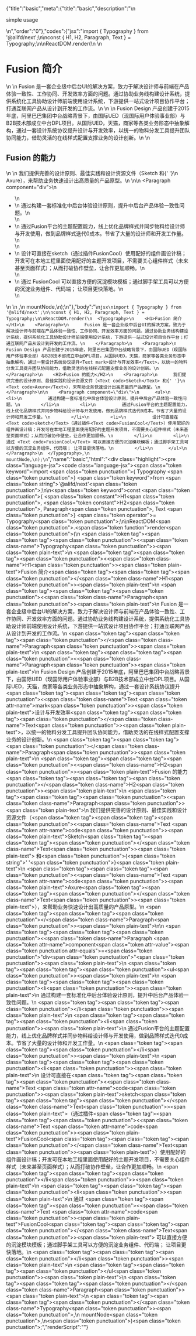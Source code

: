 {"title":"basic","meta":{"title":"basic","description":"\n<p>simple usage</p>\n","order":"0"},"codes":{"jsx":"import { Typography } from '@alifd/next';\n\nconst { H1, H2, Paragraph, Text } = Typography;\n\nReactDOM.render(\n  <Typography>\n    <H1>Fusion 简介</H1>\n    <Paragraph>\n      Fusion 是一套企业级中后台UI的解决方案，致力于解决设计师与前端在产品体验一致性、工作协同、开发效率方面的问题。通过协助业务线构建设计系统，提供系统化工具协助设计师前端使用设计系统，下游提供一站式设计项目协作平台；打通互联网产品从设计到开发的工作流。\n    </Paragraph>\n    <Paragraph>\n      Fusion Design 产品创建于2015年底，阿里巴巴集团中台战略背景下，由国际UED（现国际用户体验事业部）与B2B技术部成立中台DPL项目。从国际UED，天猫，商家等各类业务形态中抽象解构，通过一套设计系统协议提升<Text mark>设计与开发效率</Text>，以统一的物料分发工具提升团队协同能力，借助灵活的在线样式配置支撑业务的设计创新。\n    </Paragraph>\n    <H2>Fusion 的能力</H2>\n    <Paragraph>\n      我们提供完善的设计原则、最佳实践和设计资源文件（<Text code>Sketch</Text> 和{' '}\n      <Text code>Axure</Text>），来帮助业务快速设计出高质量的产品原型。\n    </Paragraph>\n\n    <Paragraph component=\"div\">\n      <ul>\n        <li>\n          通过构建一套标准化中后台体验设计原则，提升中后台产品体验一致性问题。\n        </li>\n        <li>\n          通过Fusion平台的主题配置能力，线上优化品牌样式并同步物料给设计师与开发使用，做到品牌样式迭代0成本。节省了大量的设计师和开发工作量。\n        </li>\n        <li>\n          设计可直接在<Text code>sketch</Text>（通过插件<Text code>FusionCool</Text>）使用配好的组件画设计稿；开发可在本地工程里面使用配好的主题开发项目，不需要关心组件样式（未来甚至页面样式）；从而打破协作壁垒，让合作更加顺畅。\n        </li>\n        <li>\n          通过 <Text code>FusionCool</Text> 可以直接方便的沉淀模块模板；通过脚手架工具可以方便的沉淀业务组件、代码端； 让项目更快落地。\n        </li>\n      </ul>\n    </Paragraph>\n  </Typography>,\n  mountNode,\n);\n"},"body":"\n```jsx\nimport { Typography } from '@alifd/next';\n\nconst { H1, H2, Paragraph, Text } = Typography;\n\nReactDOM.render(\n  <Typography>\n    <H1>Fusion 简介</H1>\n    <Paragraph>\n      Fusion 是一套企业级中后台UI的解决方案，致力于解决设计师与前端在产品体验一致性、工作协同、开发效率方面的问题。通过协助业务线构建设计系统，提供系统化工具协助设计师前端使用设计系统，下游提供一站式设计项目协作平台；打通互联网产品从设计到开发的工作流。\n    </Paragraph>\n    <Paragraph>\n      Fusion Design 产品创建于2015年底，阿里巴巴集团中台战略背景下，由国际UED（现国际用户体验事业部）与B2B技术部成立中台DPL项目。从国际UED，天猫，商家等各类业务形态中抽象解构，通过一套设计系统协议提升<Text mark>设计与开发效率</Text>，以统一的物料分发工具提升团队协同能力，借助灵活的在线样式配置支撑业务的设计创新。\n    </Paragraph>\n    <H2>Fusion 的能力</H2>\n    <Paragraph>\n      我们提供完善的设计原则、最佳实践和设计资源文件（<Text code>Sketch</Text> 和{' '}\n      <Text code>Axure</Text>），来帮助业务快速设计出高质量的产品原型。\n    </Paragraph>\n\n    <Paragraph component=\"div\">\n      <ul>\n        <li>\n          通过构建一套标准化中后台体验设计原则，提升中后台产品体验一致性问题。\n        </li>\n        <li>\n          通过Fusion平台的主题配置能力，线上优化品牌样式并同步物料给设计师与开发使用，做到品牌样式迭代0成本。节省了大量的设计师和开发工作量。\n        </li>\n        <li>\n          设计可直接在<Text code>sketch</Text>（通过插件<Text code>FusionCool</Text>）使用配好的组件画设计稿；开发可在本地工程里面使用配好的主题开发项目，不需要关心组件样式（未来甚至页面样式）；从而打破协作壁垒，让合作更加顺畅。\n        </li>\n        <li>\n          通过 <Text code>FusionCool</Text> 可以直接方便的沉淀模块模板；通过脚手架工具可以方便的沉淀业务组件、代码端； 让项目更快落地。\n        </li>\n      </ul>\n    </Paragraph>\n  </Typography>,\n  mountNode,\n);\n```","name":"basic","html":"<script>(function(){'use strict';\n\nvar _next = require('@alifd/next');\n\nvar H1 = _next.Typography.H1,\n    H2 = _next.Typography.H2,\n    Paragraph = _next.Typography.Paragraph,\n    Text = _next.Typography.Text;\n\n\nReactDOM.render(React.createElement(\n  _next.Typography,\n  null,\n  React.createElement(\n    H1,\n    null,\n    'Fusion \\u7B80\\u4ECB'\n  ),\n  React.createElement(\n    Paragraph,\n    null,\n    'Fusion \\u662F\\u4E00\\u5957\\u4F01\\u4E1A\\u7EA7\\u4E2D\\u540E\\u53F0UI\\u7684\\u89E3\\u51B3\\u65B9\\u6848\\uFF0C\\u81F4\\u529B\\u4E8E\\u89E3\\u51B3\\u8BBE\\u8BA1\\u5E08\\u4E0E\\u524D\\u7AEF\\u5728\\u4EA7\\u54C1\\u4F53\\u9A8C\\u4E00\\u81F4\\u6027\\u3001\\u5DE5\\u4F5C\\u534F\\u540C\\u3001\\u5F00\\u53D1\\u6548\\u7387\\u65B9\\u9762\\u7684\\u95EE\\u9898\\u3002\\u901A\\u8FC7\\u534F\\u52A9\\u4E1A\\u52A1\\u7EBF\\u6784\\u5EFA\\u8BBE\\u8BA1\\u7CFB\\u7EDF\\uFF0C\\u63D0\\u4F9B\\u7CFB\\u7EDF\\u5316\\u5DE5\\u5177\\u534F\\u52A9\\u8BBE\\u8BA1\\u5E08\\u524D\\u7AEF\\u4F7F\\u7528\\u8BBE\\u8BA1\\u7CFB\\u7EDF\\uFF0C\\u4E0B\\u6E38\\u63D0\\u4F9B\\u4E00\\u7AD9\\u5F0F\\u8BBE\\u8BA1\\u9879\\u76EE\\u534F\\u4F5C\\u5E73\\u53F0\\uFF1B\\u6253\\u901A\\u4E92\\u8054\\u7F51\\u4EA7\\u54C1\\u4ECE\\u8BBE\\u8BA1\\u5230\\u5F00\\u53D1\\u7684\\u5DE5\\u4F5C\\u6D41\\u3002'\n  ),\n  React.createElement(\n    Paragraph,\n    null,\n    'Fusion Design \\u4EA7\\u54C1\\u521B\\u5EFA\\u4E8E2015\\u5E74\\u5E95\\uFF0C\\u963F\\u91CC\\u5DF4\\u5DF4\\u96C6\\u56E2\\u4E2D\\u53F0\\u6218\\u7565\\u80CC\\u666F\\u4E0B\\uFF0C\\u7531\\u56FD\\u9645UED\\uFF08\\u73B0\\u56FD\\u9645\\u7528\\u6237\\u4F53\\u9A8C\\u4E8B\\u4E1A\\u90E8\\uFF09\\u4E0EB2B\\u6280\\u672F\\u90E8\\u6210\\u7ACB\\u4E2D\\u53F0DPL\\u9879\\u76EE\\u3002\\u4ECE\\u56FD\\u9645UED\\uFF0C\\u5929\\u732B\\uFF0C\\u5546\\u5BB6\\u7B49\\u5404\\u7C7B\\u4E1A\\u52A1\\u5F62\\u6001\\u4E2D\\u62BD\\u8C61\\u89E3\\u6784\\uFF0C\\u901A\\u8FC7\\u4E00\\u5957\\u8BBE\\u8BA1\\u7CFB\\u7EDF\\u534F\\u8BAE\\u63D0\\u5347',\n    React.createElement(\n      Text,\n      { mark: true },\n      '\\u8BBE\\u8BA1\\u4E0E\\u5F00\\u53D1\\u6548\\u7387'\n    ),\n    '\\uFF0C\\u4EE5\\u7EDF\\u4E00\\u7684\\u7269\\u6599\\u5206\\u53D1\\u5DE5\\u5177\\u63D0\\u5347\\u56E2\\u961F\\u534F\\u540C\\u80FD\\u529B\\uFF0C\\u501F\\u52A9\\u7075\\u6D3B\\u7684\\u5728\\u7EBF\\u6837\\u5F0F\\u914D\\u7F6E\\u652F\\u6491\\u4E1A\\u52A1\\u7684\\u8BBE\\u8BA1\\u521B\\u65B0\\u3002'\n  ),\n  React.createElement(\n    H2,\n    null,\n    'Fusion \\u7684\\u80FD\\u529B'\n  ),\n  React.createElement(\n    Paragraph,\n    null,\n    '\\u6211\\u4EEC\\u63D0\\u4F9B\\u5B8C\\u5584\\u7684\\u8BBE\\u8BA1\\u539F\\u5219\\u3001\\u6700\\u4F73\\u5B9E\\u8DF5\\u548C\\u8BBE\\u8BA1\\u8D44\\u6E90\\u6587\\u4EF6\\uFF08',\n    React.createElement(\n      Text,\n      { code: true },\n      'Sketch'\n    ),\n    ' \\u548C',\n    ' ',\n    React.createElement(\n      Text,\n      { code: true },\n      'Axure'\n    ),\n    '\\uFF09\\uFF0C\\u6765\\u5E2E\\u52A9\\u4E1A\\u52A1\\u5FEB\\u901F\\u8BBE\\u8BA1\\u51FA\\u9AD8\\u8D28\\u91CF\\u7684\\u4EA7\\u54C1\\u539F\\u578B\\u3002'\n  ),\n  React.createElement(\n    Paragraph,\n    { component: 'div' },\n    React.createElement(\n      'ul',\n      null,\n      React.createElement(\n        'li',\n        null,\n        '\\u901A\\u8FC7\\u6784\\u5EFA\\u4E00\\u5957\\u6807\\u51C6\\u5316\\u4E2D\\u540E\\u53F0\\u4F53\\u9A8C\\u8BBE\\u8BA1\\u539F\\u5219\\uFF0C\\u63D0\\u5347\\u4E2D\\u540E\\u53F0\\u4EA7\\u54C1\\u4F53\\u9A8C\\u4E00\\u81F4\\u6027\\u95EE\\u9898\\u3002'\n      ),\n      React.createElement(\n        'li',\n        null,\n        '\\u901A\\u8FC7Fusion\\u5E73\\u53F0\\u7684\\u4E3B\\u9898\\u914D\\u7F6E\\u80FD\\u529B\\uFF0C\\u7EBF\\u4E0A\\u4F18\\u5316\\u54C1\\u724C\\u6837\\u5F0F\\u5E76\\u540C\\u6B65\\u7269\\u6599\\u7ED9\\u8BBE\\u8BA1\\u5E08\\u4E0E\\u5F00\\u53D1\\u4F7F\\u7528\\uFF0C\\u505A\\u5230\\u54C1\\u724C\\u6837\\u5F0F\\u8FED\\u4EE30\\u6210\\u672C\\u3002\\u8282\\u7701\\u4E86\\u5927\\u91CF\\u7684\\u8BBE\\u8BA1\\u5E08\\u548C\\u5F00\\u53D1\\u5DE5\\u4F5C\\u91CF\\u3002'\n      ),\n      React.createElement(\n        'li',\n        null,\n        '\\u8BBE\\u8BA1\\u53EF\\u76F4\\u63A5\\u5728',\n        React.createElement(\n          Text,\n          { code: true },\n          'sketch'\n        ),\n        '\\uFF08\\u901A\\u8FC7\\u63D2\\u4EF6',\n        React.createElement(\n          Text,\n          { code: true },\n          'FusionCool'\n        ),\n        '\\uFF09\\u4F7F\\u7528\\u914D\\u597D\\u7684\\u7EC4\\u4EF6\\u753B\\u8BBE\\u8BA1\\u7A3F\\uFF1B\\u5F00\\u53D1\\u53EF\\u5728\\u672C\\u5730\\u5DE5\\u7A0B\\u91CC\\u9762\\u4F7F\\u7528\\u914D\\u597D\\u7684\\u4E3B\\u9898\\u5F00\\u53D1\\u9879\\u76EE\\uFF0C\\u4E0D\\u9700\\u8981\\u5173\\u5FC3\\u7EC4\\u4EF6\\u6837\\u5F0F\\uFF08\\u672A\\u6765\\u751A\\u81F3\\u9875\\u9762\\u6837\\u5F0F\\uFF09\\uFF1B\\u4ECE\\u800C\\u6253\\u7834\\u534F\\u4F5C\\u58C1\\u5792\\uFF0C\\u8BA9\\u5408\\u4F5C\\u66F4\\u52A0\\u987A\\u7545\\u3002'\n      ),\n      React.createElement(\n        'li',\n        null,\n        '\\u901A\\u8FC7 ',\n        React.createElement(\n          Text,\n          { code: true },\n          'FusionCool'\n        ),\n        ' \\u53EF\\u4EE5\\u76F4\\u63A5\\u65B9\\u4FBF\\u7684\\u6C89\\u6DC0\\u6A21\\u5757\\u6A21\\u677F\\uFF1B\\u901A\\u8FC7\\u811A\\u624B\\u67B6\\u5DE5\\u5177\\u53EF\\u4EE5\\u65B9\\u4FBF\\u7684\\u6C89\\u6DC0\\u4E1A\\u52A1\\u7EC4\\u4EF6\\u3001\\u4EE3\\u7801\\u7AEF\\uFF1B \\u8BA9\\u9879\\u76EE\\u66F4\\u5FEB\\u843D\\u5730\\u3002'\n      )\n    )\n  )\n), mountNode);})()</script><div class=\"highlight\"><pre class=\"language-jsx\"><code class=\"language-jsx\"><span class=\"token keyword\">import</span> <span class=\"token punctuation\">{</span> Typography <span class=\"token punctuation\">}</span> <span class=\"token keyword\">from</span> <span class=\"token string\">'@alifd/next'</span><span class=\"token punctuation\">;</span>\n\n<span class=\"token keyword\">const</span> <span class=\"token punctuation\">{</span> <span class=\"token constant\">H1</span><span class=\"token punctuation\">,</span> <span class=\"token constant\">H2</span><span class=\"token punctuation\">,</span> Paragraph<span class=\"token punctuation\">,</span> Text <span class=\"token punctuation\">}</span> <span class=\"token operator\">=</span> Typography<span class=\"token punctuation\">;</span>\n\nReactDOM<span class=\"token punctuation\">.</span><span class=\"token function\">render</span><span class=\"token punctuation\">(</span>\n  <span class=\"token tag\"><span class=\"token tag\"><span class=\"token punctuation\">&lt;</span><span class=\"token class-name\">Typography</span></span><span class=\"token punctuation\">></span></span><span class=\"token plain-text\">\n    </span><span class=\"token tag\"><span class=\"token tag\"><span class=\"token punctuation\">&lt;</span><span class=\"token class-name\">H1</span></span><span class=\"token punctuation\">></span></span><span class=\"token plain-text\">Fusion 简介</span><span class=\"token tag\"><span class=\"token tag\"><span class=\"token punctuation\">&lt;/</span><span class=\"token class-name\">H1</span></span><span class=\"token punctuation\">></span></span><span class=\"token plain-text\">\n    </span><span class=\"token tag\"><span class=\"token tag\"><span class=\"token punctuation\">&lt;</span><span class=\"token class-name\">Paragraph</span></span><span class=\"token punctuation\">></span></span><span class=\"token plain-text\">\n      Fusion 是一套企业级中后台UI的解决方案，致力于解决设计师与前端在产品体验一致性、工作协同、开发效率方面的问题。通过协助业务线构建设计系统，提供系统化工具协助设计师前端使用设计系统，下游提供一站式设计项目协作平台；打通互联网产品从设计到开发的工作流。\n    </span><span class=\"token tag\"><span class=\"token tag\"><span class=\"token punctuation\">&lt;/</span><span class=\"token class-name\">Paragraph</span></span><span class=\"token punctuation\">></span></span><span class=\"token plain-text\">\n    </span><span class=\"token tag\"><span class=\"token tag\"><span class=\"token punctuation\">&lt;</span><span class=\"token class-name\">Paragraph</span></span><span class=\"token punctuation\">></span></span><span class=\"token plain-text\">\n      Fusion Design 产品创建于2015年底，阿里巴巴集团中台战略背景下，由国际UED（现国际用户体验事业部）与B2B技术部成立中台DPL项目。从国际UED，天猫，商家等各类业务形态中抽象解构，通过一套设计系统协议提升</span><span class=\"token tag\"><span class=\"token tag\"><span class=\"token punctuation\">&lt;</span><span class=\"token class-name\">Text</span></span> <span class=\"token attr-name\">mark</span><span class=\"token punctuation\">></span></span><span class=\"token plain-text\">设计与开发效率</span><span class=\"token tag\"><span class=\"token tag\"><span class=\"token punctuation\">&lt;/</span><span class=\"token class-name\">Text</span></span><span class=\"token punctuation\">></span></span><span class=\"token plain-text\">，以统一的物料分发工具提升团队协同能力，借助灵活的在线样式配置支撑业务的设计创新。\n    </span><span class=\"token tag\"><span class=\"token tag\"><span class=\"token punctuation\">&lt;/</span><span class=\"token class-name\">Paragraph</span></span><span class=\"token punctuation\">></span></span><span class=\"token plain-text\">\n    </span><span class=\"token tag\"><span class=\"token tag\"><span class=\"token punctuation\">&lt;</span><span class=\"token class-name\">H2</span></span><span class=\"token punctuation\">></span></span><span class=\"token plain-text\">Fusion 的能力</span><span class=\"token tag\"><span class=\"token tag\"><span class=\"token punctuation\">&lt;/</span><span class=\"token class-name\">H2</span></span><span class=\"token punctuation\">></span></span><span class=\"token plain-text\">\n    </span><span class=\"token tag\"><span class=\"token tag\"><span class=\"token punctuation\">&lt;</span><span class=\"token class-name\">Paragraph</span></span><span class=\"token punctuation\">></span></span><span class=\"token plain-text\">\n      我们提供完善的设计原则、最佳实践和设计资源文件（</span><span class=\"token tag\"><span class=\"token tag\"><span class=\"token punctuation\">&lt;</span><span class=\"token class-name\">Text</span></span> <span class=\"token attr-name\">code</span><span class=\"token punctuation\">></span></span><span class=\"token plain-text\">Sketch</span><span class=\"token tag\"><span class=\"token tag\"><span class=\"token punctuation\">&lt;/</span><span class=\"token class-name\">Text</span></span><span class=\"token punctuation\">></span></span><span class=\"token plain-text\"> 和</span><span class=\"token punctuation\">{</span><span class=\"token string\">' '</span><span class=\"token punctuation\">}</span><span class=\"token plain-text\">\n      </span><span class=\"token tag\"><span class=\"token tag\"><span class=\"token punctuation\">&lt;</span><span class=\"token class-name\">Text</span></span> <span class=\"token attr-name\">code</span><span class=\"token punctuation\">></span></span><span class=\"token plain-text\">Axure</span><span class=\"token tag\"><span class=\"token tag\"><span class=\"token punctuation\">&lt;/</span><span class=\"token class-name\">Text</span></span><span class=\"token punctuation\">></span></span><span class=\"token plain-text\">），来帮助业务快速设计出高质量的产品原型。\n    </span><span class=\"token tag\"><span class=\"token tag\"><span class=\"token punctuation\">&lt;/</span><span class=\"token class-name\">Paragraph</span></span><span class=\"token punctuation\">></span></span><span class=\"token plain-text\">\n\n    </span><span class=\"token tag\"><span class=\"token tag\"><span class=\"token punctuation\">&lt;</span><span class=\"token class-name\">Paragraph</span></span> <span class=\"token attr-name\">component</span><span class=\"token attr-value\"><span class=\"token punctuation attr-equals\">=</span><span class=\"token punctuation\">\"</span>div<span class=\"token punctuation\">\"</span></span><span class=\"token punctuation\">></span></span><span class=\"token plain-text\">\n      </span><span class=\"token tag\"><span class=\"token tag\"><span class=\"token punctuation\">&lt;</span>ul</span><span class=\"token punctuation\">></span></span><span class=\"token plain-text\">\n        </span><span class=\"token tag\"><span class=\"token tag\"><span class=\"token punctuation\">&lt;</span>li</span><span class=\"token punctuation\">></span></span><span class=\"token plain-text\">\n          通过构建一套标准化中后台体验设计原则，提升中后台产品体验一致性问题。\n        </span><span class=\"token tag\"><span class=\"token tag\"><span class=\"token punctuation\">&lt;/</span>li</span><span class=\"token punctuation\">></span></span><span class=\"token plain-text\">\n        </span><span class=\"token tag\"><span class=\"token tag\"><span class=\"token punctuation\">&lt;</span>li</span><span class=\"token punctuation\">></span></span><span class=\"token plain-text\">\n          通过Fusion平台的主题配置能力，线上优化品牌样式并同步物料给设计师与开发使用，做到品牌样式迭代0成本。节省了大量的设计师和开发工作量。\n        </span><span class=\"token tag\"><span class=\"token tag\"><span class=\"token punctuation\">&lt;/</span>li</span><span class=\"token punctuation\">></span></span><span class=\"token plain-text\">\n        </span><span class=\"token tag\"><span class=\"token tag\"><span class=\"token punctuation\">&lt;</span>li</span><span class=\"token punctuation\">></span></span><span class=\"token plain-text\">\n          设计可直接在</span><span class=\"token tag\"><span class=\"token tag\"><span class=\"token punctuation\">&lt;</span><span class=\"token class-name\">Text</span></span> <span class=\"token attr-name\">code</span><span class=\"token punctuation\">></span></span><span class=\"token plain-text\">sketch</span><span class=\"token tag\"><span class=\"token tag\"><span class=\"token punctuation\">&lt;/</span><span class=\"token class-name\">Text</span></span><span class=\"token punctuation\">></span></span><span class=\"token plain-text\">（通过插件</span><span class=\"token tag\"><span class=\"token tag\"><span class=\"token punctuation\">&lt;</span><span class=\"token class-name\">Text</span></span> <span class=\"token attr-name\">code</span><span class=\"token punctuation\">></span></span><span class=\"token plain-text\">FusionCool</span><span class=\"token tag\"><span class=\"token tag\"><span class=\"token punctuation\">&lt;/</span><span class=\"token class-name\">Text</span></span><span class=\"token punctuation\">></span></span><span class=\"token plain-text\">）使用配好的组件画设计稿；开发可在本地工程里面使用配好的主题开发项目，不需要关心组件样式（未来甚至页面样式）；从而打破协作壁垒，让合作更加顺畅。\n        </span><span class=\"token tag\"><span class=\"token tag\"><span class=\"token punctuation\">&lt;/</span>li</span><span class=\"token punctuation\">></span></span><span class=\"token plain-text\">\n        </span><span class=\"token tag\"><span class=\"token tag\"><span class=\"token punctuation\">&lt;</span>li</span><span class=\"token punctuation\">></span></span><span class=\"token plain-text\">\n          通过 </span><span class=\"token tag\"><span class=\"token tag\"><span class=\"token punctuation\">&lt;</span><span class=\"token class-name\">Text</span></span> <span class=\"token attr-name\">code</span><span class=\"token punctuation\">></span></span><span class=\"token plain-text\">FusionCool</span><span class=\"token tag\"><span class=\"token tag\"><span class=\"token punctuation\">&lt;/</span><span class=\"token class-name\">Text</span></span><span class=\"token punctuation\">></span></span><span class=\"token plain-text\"> 可以直接方便的沉淀模块模板；通过脚手架工具可以方便的沉淀业务组件、代码端； 让项目更快落地。\n        </span><span class=\"token tag\"><span class=\"token tag\"><span class=\"token punctuation\">&lt;/</span>li</span><span class=\"token punctuation\">></span></span><span class=\"token plain-text\">\n      </span><span class=\"token tag\"><span class=\"token tag\"><span class=\"token punctuation\">&lt;/</span>ul</span><span class=\"token punctuation\">></span></span><span class=\"token plain-text\">\n    </span><span class=\"token tag\"><span class=\"token tag\"><span class=\"token punctuation\">&lt;/</span><span class=\"token class-name\">Paragraph</span></span><span class=\"token punctuation\">></span></span><span class=\"token plain-text\">\n  </span><span class=\"token tag\"><span class=\"token tag\"><span class=\"token punctuation\">&lt;/</span><span class=\"token class-name\">Typography</span></span><span class=\"token punctuation\">></span></span><span class=\"token punctuation\">,</span>\n  mountNode<span class=\"token punctuation\">,</span>\n<span class=\"token punctuation\">)</span><span class=\"token punctuation\">;</span></code></pre></div>","renderScript":"<script>(function(){'use strict';\n\nvar _createClass = function () { function defineProperties(target, props) { for (var i = 0; i < props.length; i++) { var descriptor = props[i]; descriptor.enumerable = descriptor.enumerable || false; descriptor.configurable = true; if (\"value\" in descriptor) descriptor.writable = true; Object.defineProperty(target, descriptor.key, descriptor); } } return function (Constructor, protoProps, staticProps) { if (protoProps) defineProperties(Constructor.prototype, protoProps); if (staticProps) defineProperties(Constructor, staticProps); return Constructor; }; }();\n\nvar _reactLive = require('react-live');\n\nvar _next = require('@alifd/next');\n\nfunction _classCallCheck(instance, Constructor) { if (!(instance instanceof Constructor)) { throw new TypeError(\"Cannot call a class as a function\"); } }\n\nfunction _possibleConstructorReturn(self, call) { if (!self) { throw new ReferenceError(\"this hasn't been initialised - super() hasn't been called\"); } return call && (typeof call === \"object\" || typeof call === \"function\") ? call : self; }\n\nfunction _inherits(subClass, superClass) { if (typeof superClass !== \"function\" && superClass !== null) { throw new TypeError(\"Super expression must either be null or a function, not \" + typeof superClass); } subClass.prototype = Object.create(superClass && superClass.prototype, { constructor: { value: subClass, enumerable: false, writable: true, configurable: true } }); if (superClass) Object.setPrototypeOf ? Object.setPrototypeOf(subClass, superClass) : subClass.__proto__ = superClass; }\n\nwindow.demoNames.push('basicEnUs');\n\n\nwindow.basicEnUsRenderScript = function basicEnUsRenderScript(liveDemo) {\n    var mountNode = document.getElementById('basicEnUs-mount');\n    if (liveDemo === \"false\") {\n        document.getElementById('basicEnUs-body').innerHTML = '<pre class=\"language-jsx\"><code class=\"language-jsx\"><span class=\"token keyword\">import</span> <span class=\"token punctuation\">{</span> Typography <span class=\"token punctuation\">}</span> <span class=\"token keyword\">from</span> <span class=\"token string\">\\'@alifd/next\\'</span><span class=\"token punctuation\">;</span>\\n\\n<span class=\"token keyword\">const</span> <span class=\"token punctuation\">{</span> <span class=\"token constant\">H1</span><span class=\"token punctuation\">,</span> <span class=\"token constant\">H2</span><span class=\"token punctuation\">,</span> Paragraph<span class=\"token punctuation\">,</span> Text <span class=\"token punctuation\">}</span> <span class=\"token operator\">=</span> Typography<span class=\"token punctuation\">;</span>\\n\\nReactDOM<span class=\"token punctuation\">.</span><span class=\"token function\">render</span><span class=\"token punctuation\">(</span>\\n  <span class=\"token tag\"><span class=\"token tag\"><span class=\"token punctuation\">&lt;</span><span class=\"token class-name\">Typography</span></span><span class=\"token punctuation\">></span></span><span class=\"token plain-text\">\\n    </span><span class=\"token tag\"><span class=\"token tag\"><span class=\"token punctuation\">&lt;</span><span class=\"token class-name\">H1</span></span><span class=\"token punctuation\">></span></span><span class=\"token plain-text\">Fusion \\u7B80\\u4ECB</span><span class=\"token tag\"><span class=\"token tag\"><span class=\"token punctuation\">&lt;/</span><span class=\"token class-name\">H1</span></span><span class=\"token punctuation\">></span></span><span class=\"token plain-text\">\\n    </span><span class=\"token tag\"><span class=\"token tag\"><span class=\"token punctuation\">&lt;</span><span class=\"token class-name\">Paragraph</span></span><span class=\"token punctuation\">></span></span><span class=\"token plain-text\">\\n      Fusion \\u662F\\u4E00\\u5957\\u4F01\\u4E1A\\u7EA7\\u4E2D\\u540E\\u53F0UI\\u7684\\u89E3\\u51B3\\u65B9\\u6848\\uFF0C\\u81F4\\u529B\\u4E8E\\u89E3\\u51B3\\u8BBE\\u8BA1\\u5E08\\u4E0E\\u524D\\u7AEF\\u5728\\u4EA7\\u54C1\\u4F53\\u9A8C\\u4E00\\u81F4\\u6027\\u3001\\u5DE5\\u4F5C\\u534F\\u540C\\u3001\\u5F00\\u53D1\\u6548\\u7387\\u65B9\\u9762\\u7684\\u95EE\\u9898\\u3002\\u901A\\u8FC7\\u534F\\u52A9\\u4E1A\\u52A1\\u7EBF\\u6784\\u5EFA\\u8BBE\\u8BA1\\u7CFB\\u7EDF\\uFF0C\\u63D0\\u4F9B\\u7CFB\\u7EDF\\u5316\\u5DE5\\u5177\\u534F\\u52A9\\u8BBE\\u8BA1\\u5E08\\u524D\\u7AEF\\u4F7F\\u7528\\u8BBE\\u8BA1\\u7CFB\\u7EDF\\uFF0C\\u4E0B\\u6E38\\u63D0\\u4F9B\\u4E00\\u7AD9\\u5F0F\\u8BBE\\u8BA1\\u9879\\u76EE\\u534F\\u4F5C\\u5E73\\u53F0\\uFF1B\\u6253\\u901A\\u4E92\\u8054\\u7F51\\u4EA7\\u54C1\\u4ECE\\u8BBE\\u8BA1\\u5230\\u5F00\\u53D1\\u7684\\u5DE5\\u4F5C\\u6D41\\u3002\\n    </span><span class=\"token tag\"><span class=\"token tag\"><span class=\"token punctuation\">&lt;/</span><span class=\"token class-name\">Paragraph</span></span><span class=\"token punctuation\">></span></span><span class=\"token plain-text\">\\n    </span><span class=\"token tag\"><span class=\"token tag\"><span class=\"token punctuation\">&lt;</span><span class=\"token class-name\">Paragraph</span></span><span class=\"token punctuation\">></span></span><span class=\"token plain-text\">\\n      Fusion Design \\u4EA7\\u54C1\\u521B\\u5EFA\\u4E8E2015\\u5E74\\u5E95\\uFF0C\\u963F\\u91CC\\u5DF4\\u5DF4\\u96C6\\u56E2\\u4E2D\\u53F0\\u6218\\u7565\\u80CC\\u666F\\u4E0B\\uFF0C\\u7531\\u56FD\\u9645UED\\uFF08\\u73B0\\u56FD\\u9645\\u7528\\u6237\\u4F53\\u9A8C\\u4E8B\\u4E1A\\u90E8\\uFF09\\u4E0EB2B\\u6280\\u672F\\u90E8\\u6210\\u7ACB\\u4E2D\\u53F0DPL\\u9879\\u76EE\\u3002\\u4ECE\\u56FD\\u9645UED\\uFF0C\\u5929\\u732B\\uFF0C\\u5546\\u5BB6\\u7B49\\u5404\\u7C7B\\u4E1A\\u52A1\\u5F62\\u6001\\u4E2D\\u62BD\\u8C61\\u89E3\\u6784\\uFF0C\\u901A\\u8FC7\\u4E00\\u5957\\u8BBE\\u8BA1\\u7CFB\\u7EDF\\u534F\\u8BAE\\u63D0\\u5347</span><span class=\"token tag\"><span class=\"token tag\"><span class=\"token punctuation\">&lt;</span><span class=\"token class-name\">Text</span></span> <span class=\"token attr-name\">mark</span><span class=\"token punctuation\">></span></span><span class=\"token plain-text\">\\u8BBE\\u8BA1\\u4E0E\\u5F00\\u53D1\\u6548\\u7387</span><span class=\"token tag\"><span class=\"token tag\"><span class=\"token punctuation\">&lt;/</span><span class=\"token class-name\">Text</span></span><span class=\"token punctuation\">></span></span><span class=\"token plain-text\">\\uFF0C\\u4EE5\\u7EDF\\u4E00\\u7684\\u7269\\u6599\\u5206\\u53D1\\u5DE5\\u5177\\u63D0\\u5347\\u56E2\\u961F\\u534F\\u540C\\u80FD\\u529B\\uFF0C\\u501F\\u52A9\\u7075\\u6D3B\\u7684\\u5728\\u7EBF\\u6837\\u5F0F\\u914D\\u7F6E\\u652F\\u6491\\u4E1A\\u52A1\\u7684\\u8BBE\\u8BA1\\u521B\\u65B0\\u3002\\n    </span><span class=\"token tag\"><span class=\"token tag\"><span class=\"token punctuation\">&lt;/</span><span class=\"token class-name\">Paragraph</span></span><span class=\"token punctuation\">></span></span><span class=\"token plain-text\">\\n    </span><span class=\"token tag\"><span class=\"token tag\"><span class=\"token punctuation\">&lt;</span><span class=\"token class-name\">H2</span></span><span class=\"token punctuation\">></span></span><span class=\"token plain-text\">Fusion \\u7684\\u80FD\\u529B</span><span class=\"token tag\"><span class=\"token tag\"><span class=\"token punctuation\">&lt;/</span><span class=\"token class-name\">H2</span></span><span class=\"token punctuation\">></span></span><span class=\"token plain-text\">\\n    </span><span class=\"token tag\"><span class=\"token tag\"><span class=\"token punctuation\">&lt;</span><span class=\"token class-name\">Paragraph</span></span><span class=\"token punctuation\">></span></span><span class=\"token plain-text\">\\n      \\u6211\\u4EEC\\u63D0\\u4F9B\\u5B8C\\u5584\\u7684\\u8BBE\\u8BA1\\u539F\\u5219\\u3001\\u6700\\u4F73\\u5B9E\\u8DF5\\u548C\\u8BBE\\u8BA1\\u8D44\\u6E90\\u6587\\u4EF6\\uFF08</span><span class=\"token tag\"><span class=\"token tag\"><span class=\"token punctuation\">&lt;</span><span class=\"token class-name\">Text</span></span> <span class=\"token attr-name\">code</span><span class=\"token punctuation\">></span></span><span class=\"token plain-text\">Sketch</span><span class=\"token tag\"><span class=\"token tag\"><span class=\"token punctuation\">&lt;/</span><span class=\"token class-name\">Text</span></span><span class=\"token punctuation\">></span></span><span class=\"token plain-text\"> \\u548C</span><span class=\"token punctuation\">{</span><span class=\"token string\">\\' \\'</span><span class=\"token punctuation\">}</span><span class=\"token plain-text\">\\n      </span><span class=\"token tag\"><span class=\"token tag\"><span class=\"token punctuation\">&lt;</span><span class=\"token class-name\">Text</span></span> <span class=\"token attr-name\">code</span><span class=\"token punctuation\">></span></span><span class=\"token plain-text\">Axure</span><span class=\"token tag\"><span class=\"token tag\"><span class=\"token punctuation\">&lt;/</span><span class=\"token class-name\">Text</span></span><span class=\"token punctuation\">></span></span><span class=\"token plain-text\">\\uFF09\\uFF0C\\u6765\\u5E2E\\u52A9\\u4E1A\\u52A1\\u5FEB\\u901F\\u8BBE\\u8BA1\\u51FA\\u9AD8\\u8D28\\u91CF\\u7684\\u4EA7\\u54C1\\u539F\\u578B\\u3002\\n    </span><span class=\"token tag\"><span class=\"token tag\"><span class=\"token punctuation\">&lt;/</span><span class=\"token class-name\">Paragraph</span></span><span class=\"token punctuation\">></span></span><span class=\"token plain-text\">\\n\\n    </span><span class=\"token tag\"><span class=\"token tag\"><span class=\"token punctuation\">&lt;</span><span class=\"token class-name\">Paragraph</span></span> <span class=\"token attr-name\">component</span><span class=\"token attr-value\"><span class=\"token punctuation attr-equals\">=</span><span class=\"token punctuation\">\"</span>div<span class=\"token punctuation\">\"</span></span><span class=\"token punctuation\">></span></span><span class=\"token plain-text\">\\n      </span><span class=\"token tag\"><span class=\"token tag\"><span class=\"token punctuation\">&lt;</span>ul</span><span class=\"token punctuation\">></span></span><span class=\"token plain-text\">\\n        </span><span class=\"token tag\"><span class=\"token tag\"><span class=\"token punctuation\">&lt;</span>li</span><span class=\"token punctuation\">></span></span><span class=\"token plain-text\">\\n          \\u901A\\u8FC7\\u6784\\u5EFA\\u4E00\\u5957\\u6807\\u51C6\\u5316\\u4E2D\\u540E\\u53F0\\u4F53\\u9A8C\\u8BBE\\u8BA1\\u539F\\u5219\\uFF0C\\u63D0\\u5347\\u4E2D\\u540E\\u53F0\\u4EA7\\u54C1\\u4F53\\u9A8C\\u4E00\\u81F4\\u6027\\u95EE\\u9898\\u3002\\n        </span><span class=\"token tag\"><span class=\"token tag\"><span class=\"token punctuation\">&lt;/</span>li</span><span class=\"token punctuation\">></span></span><span class=\"token plain-text\">\\n        </span><span class=\"token tag\"><span class=\"token tag\"><span class=\"token punctuation\">&lt;</span>li</span><span class=\"token punctuation\">></span></span><span class=\"token plain-text\">\\n          \\u901A\\u8FC7Fusion\\u5E73\\u53F0\\u7684\\u4E3B\\u9898\\u914D\\u7F6E\\u80FD\\u529B\\uFF0C\\u7EBF\\u4E0A\\u4F18\\u5316\\u54C1\\u724C\\u6837\\u5F0F\\u5E76\\u540C\\u6B65\\u7269\\u6599\\u7ED9\\u8BBE\\u8BA1\\u5E08\\u4E0E\\u5F00\\u53D1\\u4F7F\\u7528\\uFF0C\\u505A\\u5230\\u54C1\\u724C\\u6837\\u5F0F\\u8FED\\u4EE30\\u6210\\u672C\\u3002\\u8282\\u7701\\u4E86\\u5927\\u91CF\\u7684\\u8BBE\\u8BA1\\u5E08\\u548C\\u5F00\\u53D1\\u5DE5\\u4F5C\\u91CF\\u3002\\n        </span><span class=\"token tag\"><span class=\"token tag\"><span class=\"token punctuation\">&lt;/</span>li</span><span class=\"token punctuation\">></span></span><span class=\"token plain-text\">\\n        </span><span class=\"token tag\"><span class=\"token tag\"><span class=\"token punctuation\">&lt;</span>li</span><span class=\"token punctuation\">></span></span><span class=\"token plain-text\">\\n          \\u8BBE\\u8BA1\\u53EF\\u76F4\\u63A5\\u5728</span><span class=\"token tag\"><span class=\"token tag\"><span class=\"token punctuation\">&lt;</span><span class=\"token class-name\">Text</span></span> <span class=\"token attr-name\">code</span><span class=\"token punctuation\">></span></span><span class=\"token plain-text\">sketch</span><span class=\"token tag\"><span class=\"token tag\"><span class=\"token punctuation\">&lt;/</span><span class=\"token class-name\">Text</span></span><span class=\"token punctuation\">></span></span><span class=\"token plain-text\">\\uFF08\\u901A\\u8FC7\\u63D2\\u4EF6</span><span class=\"token tag\"><span class=\"token tag\"><span class=\"token punctuation\">&lt;</span><span class=\"token class-name\">Text</span></span> <span class=\"token attr-name\">code</span><span class=\"token punctuation\">></span></span><span class=\"token plain-text\">FusionCool</span><span class=\"token tag\"><span class=\"token tag\"><span class=\"token punctuation\">&lt;/</span><span class=\"token class-name\">Text</span></span><span class=\"token punctuation\">></span></span><span class=\"token plain-text\">\\uFF09\\u4F7F\\u7528\\u914D\\u597D\\u7684\\u7EC4\\u4EF6\\u753B\\u8BBE\\u8BA1\\u7A3F\\uFF1B\\u5F00\\u53D1\\u53EF\\u5728\\u672C\\u5730\\u5DE5\\u7A0B\\u91CC\\u9762\\u4F7F\\u7528\\u914D\\u597D\\u7684\\u4E3B\\u9898\\u5F00\\u53D1\\u9879\\u76EE\\uFF0C\\u4E0D\\u9700\\u8981\\u5173\\u5FC3\\u7EC4\\u4EF6\\u6837\\u5F0F\\uFF08\\u672A\\u6765\\u751A\\u81F3\\u9875\\u9762\\u6837\\u5F0F\\uFF09\\uFF1B\\u4ECE\\u800C\\u6253\\u7834\\u534F\\u4F5C\\u58C1\\u5792\\uFF0C\\u8BA9\\u5408\\u4F5C\\u66F4\\u52A0\\u987A\\u7545\\u3002\\n        </span><span class=\"token tag\"><span class=\"token tag\"><span class=\"token punctuation\">&lt;/</span>li</span><span class=\"token punctuation\">></span></span><span class=\"token plain-text\">\\n        </span><span class=\"token tag\"><span class=\"token tag\"><span class=\"token punctuation\">&lt;</span>li</span><span class=\"token punctuation\">></span></span><span class=\"token plain-text\">\\n          \\u901A\\u8FC7 </span><span class=\"token tag\"><span class=\"token tag\"><span class=\"token punctuation\">&lt;</span><span class=\"token class-name\">Text</span></span> <span class=\"token attr-name\">code</span><span class=\"token punctuation\">></span></span><span class=\"token plain-text\">FusionCool</span><span class=\"token tag\"><span class=\"token tag\"><span class=\"token punctuation\">&lt;/</span><span class=\"token class-name\">Text</span></span><span class=\"token punctuation\">></span></span><span class=\"token plain-text\"> \\u53EF\\u4EE5\\u76F4\\u63A5\\u65B9\\u4FBF\\u7684\\u6C89\\u6DC0\\u6A21\\u5757\\u6A21\\u677F\\uFF1B\\u901A\\u8FC7\\u811A\\u624B\\u67B6\\u5DE5\\u5177\\u53EF\\u4EE5\\u65B9\\u4FBF\\u7684\\u6C89\\u6DC0\\u4E1A\\u52A1\\u7EC4\\u4EF6\\u3001\\u4EE3\\u7801\\u7AEF\\uFF1B \\u8BA9\\u9879\\u76EE\\u66F4\\u5FEB\\u843D\\u5730\\u3002\\n        </span><span class=\"token tag\"><span class=\"token tag\"><span class=\"token punctuation\">&lt;/</span>li</span><span class=\"token punctuation\">></span></span><span class=\"token plain-text\">\\n      </span><span class=\"token tag\"><span class=\"token tag\"><span class=\"token punctuation\">&lt;/</span>ul</span><span class=\"token punctuation\">></span></span><span class=\"token plain-text\">\\n    </span><span class=\"token tag\"><span class=\"token tag\"><span class=\"token punctuation\">&lt;/</span><span class=\"token class-name\">Paragraph</span></span><span class=\"token punctuation\">></span></span><span class=\"token plain-text\">\\n  </span><span class=\"token tag\"><span class=\"token tag\"><span class=\"token punctuation\">&lt;/</span><span class=\"token class-name\">Typography</span></span><span class=\"token punctuation\">></span></span><span class=\"token punctuation\">,</span>\\n  mountNode<span class=\"token punctuation\">,</span>\\n<span class=\"token punctuation\">)</span><span class=\"token punctuation\">;</span>\\n</code></pre>\\n'.replace(/{backquote}/g, '`').replace(/{dollar}/g, '$');\n\n        var H1 = _next.Typography.H1,\n            H2 = _next.Typography.H2,\n            Paragraph = _next.Typography.Paragraph,\n            Text = _next.Typography.Text;\n\n\n        ReactDOM.render(React.createElement(\n            _next.Typography,\n            null,\n            React.createElement(\n                H1,\n                null,\n                'Fusion \\u7B80\\u4ECB'\n            ),\n            React.createElement(\n                Paragraph,\n                null,\n                'Fusion \\u662F\\u4E00\\u5957\\u4F01\\u4E1A\\u7EA7\\u4E2D\\u540E\\u53F0UI\\u7684\\u89E3\\u51B3\\u65B9\\u6848\\uFF0C\\u81F4\\u529B\\u4E8E\\u89E3\\u51B3\\u8BBE\\u8BA1\\u5E08\\u4E0E\\u524D\\u7AEF\\u5728\\u4EA7\\u54C1\\u4F53\\u9A8C\\u4E00\\u81F4\\u6027\\u3001\\u5DE5\\u4F5C\\u534F\\u540C\\u3001\\u5F00\\u53D1\\u6548\\u7387\\u65B9\\u9762\\u7684\\u95EE\\u9898\\u3002\\u901A\\u8FC7\\u534F\\u52A9\\u4E1A\\u52A1\\u7EBF\\u6784\\u5EFA\\u8BBE\\u8BA1\\u7CFB\\u7EDF\\uFF0C\\u63D0\\u4F9B\\u7CFB\\u7EDF\\u5316\\u5DE5\\u5177\\u534F\\u52A9\\u8BBE\\u8BA1\\u5E08\\u524D\\u7AEF\\u4F7F\\u7528\\u8BBE\\u8BA1\\u7CFB\\u7EDF\\uFF0C\\u4E0B\\u6E38\\u63D0\\u4F9B\\u4E00\\u7AD9\\u5F0F\\u8BBE\\u8BA1\\u9879\\u76EE\\u534F\\u4F5C\\u5E73\\u53F0\\uFF1B\\u6253\\u901A\\u4E92\\u8054\\u7F51\\u4EA7\\u54C1\\u4ECE\\u8BBE\\u8BA1\\u5230\\u5F00\\u53D1\\u7684\\u5DE5\\u4F5C\\u6D41\\u3002'\n            ),\n            React.createElement(\n                Paragraph,\n                null,\n                'Fusion Design \\u4EA7\\u54C1\\u521B\\u5EFA\\u4E8E2015\\u5E74\\u5E95\\uFF0C\\u963F\\u91CC\\u5DF4\\u5DF4\\u96C6\\u56E2\\u4E2D\\u53F0\\u6218\\u7565\\u80CC\\u666F\\u4E0B\\uFF0C\\u7531\\u56FD\\u9645UED\\uFF08\\u73B0\\u56FD\\u9645\\u7528\\u6237\\u4F53\\u9A8C\\u4E8B\\u4E1A\\u90E8\\uFF09\\u4E0EB2B\\u6280\\u672F\\u90E8\\u6210\\u7ACB\\u4E2D\\u53F0DPL\\u9879\\u76EE\\u3002\\u4ECE\\u56FD\\u9645UED\\uFF0C\\u5929\\u732B\\uFF0C\\u5546\\u5BB6\\u7B49\\u5404\\u7C7B\\u4E1A\\u52A1\\u5F62\\u6001\\u4E2D\\u62BD\\u8C61\\u89E3\\u6784\\uFF0C\\u901A\\u8FC7\\u4E00\\u5957\\u8BBE\\u8BA1\\u7CFB\\u7EDF\\u534F\\u8BAE\\u63D0\\u5347',\n                React.createElement(\n                    Text,\n                    { mark: true },\n                    '\\u8BBE\\u8BA1\\u4E0E\\u5F00\\u53D1\\u6548\\u7387'\n                ),\n                '\\uFF0C\\u4EE5\\u7EDF\\u4E00\\u7684\\u7269\\u6599\\u5206\\u53D1\\u5DE5\\u5177\\u63D0\\u5347\\u56E2\\u961F\\u534F\\u540C\\u80FD\\u529B\\uFF0C\\u501F\\u52A9\\u7075\\u6D3B\\u7684\\u5728\\u7EBF\\u6837\\u5F0F\\u914D\\u7F6E\\u652F\\u6491\\u4E1A\\u52A1\\u7684\\u8BBE\\u8BA1\\u521B\\u65B0\\u3002'\n            ),\n            React.createElement(\n                H2,\n                null,\n                'Fusion \\u7684\\u80FD\\u529B'\n            ),\n            React.createElement(\n                Paragraph,\n                null,\n                '\\u6211\\u4EEC\\u63D0\\u4F9B\\u5B8C\\u5584\\u7684\\u8BBE\\u8BA1\\u539F\\u5219\\u3001\\u6700\\u4F73\\u5B9E\\u8DF5\\u548C\\u8BBE\\u8BA1\\u8D44\\u6E90\\u6587\\u4EF6\\uFF08',\n                React.createElement(\n                    Text,\n                    { code: true },\n                    'Sketch'\n                ),\n                ' \\u548C',\n                ' ',\n                React.createElement(\n                    Text,\n                    { code: true },\n                    'Axure'\n                ),\n                '\\uFF09\\uFF0C\\u6765\\u5E2E\\u52A9\\u4E1A\\u52A1\\u5FEB\\u901F\\u8BBE\\u8BA1\\u51FA\\u9AD8\\u8D28\\u91CF\\u7684\\u4EA7\\u54C1\\u539F\\u578B\\u3002'\n            ),\n            React.createElement(\n                Paragraph,\n                { component: 'div' },\n                React.createElement(\n                    'ul',\n                    null,\n                    React.createElement(\n                        'li',\n                        null,\n                        '\\u901A\\u8FC7\\u6784\\u5EFA\\u4E00\\u5957\\u6807\\u51C6\\u5316\\u4E2D\\u540E\\u53F0\\u4F53\\u9A8C\\u8BBE\\u8BA1\\u539F\\u5219\\uFF0C\\u63D0\\u5347\\u4E2D\\u540E\\u53F0\\u4EA7\\u54C1\\u4F53\\u9A8C\\u4E00\\u81F4\\u6027\\u95EE\\u9898\\u3002'\n                    ),\n                    React.createElement(\n                        'li',\n                        null,\n                        '\\u901A\\u8FC7Fusion\\u5E73\\u53F0\\u7684\\u4E3B\\u9898\\u914D\\u7F6E\\u80FD\\u529B\\uFF0C\\u7EBF\\u4E0A\\u4F18\\u5316\\u54C1\\u724C\\u6837\\u5F0F\\u5E76\\u540C\\u6B65\\u7269\\u6599\\u7ED9\\u8BBE\\u8BA1\\u5E08\\u4E0E\\u5F00\\u53D1\\u4F7F\\u7528\\uFF0C\\u505A\\u5230\\u54C1\\u724C\\u6837\\u5F0F\\u8FED\\u4EE30\\u6210\\u672C\\u3002\\u8282\\u7701\\u4E86\\u5927\\u91CF\\u7684\\u8BBE\\u8BA1\\u5E08\\u548C\\u5F00\\u53D1\\u5DE5\\u4F5C\\u91CF\\u3002'\n                    ),\n                    React.createElement(\n                        'li',\n                        null,\n                        '\\u8BBE\\u8BA1\\u53EF\\u76F4\\u63A5\\u5728',\n                        React.createElement(\n                            Text,\n                            { code: true },\n                            'sketch'\n                        ),\n                        '\\uFF08\\u901A\\u8FC7\\u63D2\\u4EF6',\n                        React.createElement(\n                            Text,\n                            { code: true },\n                            'FusionCool'\n                        ),\n                        '\\uFF09\\u4F7F\\u7528\\u914D\\u597D\\u7684\\u7EC4\\u4EF6\\u753B\\u8BBE\\u8BA1\\u7A3F\\uFF1B\\u5F00\\u53D1\\u53EF\\u5728\\u672C\\u5730\\u5DE5\\u7A0B\\u91CC\\u9762\\u4F7F\\u7528\\u914D\\u597D\\u7684\\u4E3B\\u9898\\u5F00\\u53D1\\u9879\\u76EE\\uFF0C\\u4E0D\\u9700\\u8981\\u5173\\u5FC3\\u7EC4\\u4EF6\\u6837\\u5F0F\\uFF08\\u672A\\u6765\\u751A\\u81F3\\u9875\\u9762\\u6837\\u5F0F\\uFF09\\uFF1B\\u4ECE\\u800C\\u6253\\u7834\\u534F\\u4F5C\\u58C1\\u5792\\uFF0C\\u8BA9\\u5408\\u4F5C\\u66F4\\u52A0\\u987A\\u7545\\u3002'\n                    ),\n                    React.createElement(\n                        'li',\n                        null,\n                        '\\u901A\\u8FC7 ',\n                        React.createElement(\n                            Text,\n                            { code: true },\n                            'FusionCool'\n                        ),\n                        ' \\u53EF\\u4EE5\\u76F4\\u63A5\\u65B9\\u4FBF\\u7684\\u6C89\\u6DC0\\u6A21\\u5757\\u6A21\\u677F\\uFF1B\\u901A\\u8FC7\\u811A\\u624B\\u67B6\\u5DE5\\u5177\\u53EF\\u4EE5\\u65B9\\u4FBF\\u7684\\u6C89\\u6DC0\\u4E1A\\u52A1\\u7EC4\\u4EF6\\u3001\\u4EE3\\u7801\\u7AEF\\uFF1B \\u8BA9\\u9879\\u76EE\\u66F4\\u5FEB\\u843D\\u5730\\u3002'\n                    )\n                )\n            )\n        ), mountNode);\n\n        return;\n    }\n\n    var basicEnUsLiveScript = 'const { H1, H2, Paragraph, Text } = Typography;\\n\\nReactDOM.render(\\n  <Typography>\\n    <H1>Fusion \\u7B80\\u4ECB</H1>\\n    <Paragraph>\\n      Fusion\\n      \\u662F\\u4E00\\u5957\\u4F01\\u4E1A\\u7EA7\\u4E2D\\u540E\\u53F0UI\\u7684\\u89E3\\u51B3\\u65B9\\u6848\\uFF0C\\u81F4\\u529B\\u4E8E\\u89E3\\u51B3\\u8BBE\\u8BA1\\u5E08\\u4E0E\\u524D\\u7AEF\\u5728\\u4EA7\\u54C1\\u4F53\\u9A8C\\u4E00\\u81F4\\u6027\\u3001\\u5DE5\\u4F5C\\u534F\\u540C\\u3001\\u5F00\\u53D1\\u6548\\u7387\\u65B9\\u9762\\u7684\\u95EE\\u9898\\u3002\\u901A\\u8FC7\\u534F\\u52A9\\u4E1A\\u52A1\\u7EBF\\u6784\\u5EFA\\u8BBE\\u8BA1\\u7CFB\\u7EDF\\uFF0C\\u63D0\\u4F9B\\u7CFB\\u7EDF\\u5316\\u5DE5\\u5177\\u534F\\u52A9\\u8BBE\\u8BA1\\u5E08\\u524D\\u7AEF\\u4F7F\\u7528\\u8BBE\\u8BA1\\u7CFB\\u7EDF\\uFF0C\\u4E0B\\u6E38\\u63D0\\u4F9B\\u4E00\\u7AD9\\u5F0F\\u8BBE\\u8BA1\\u9879\\u76EE\\u534F\\u4F5C\\u5E73\\u53F0\\uFF1B\\u6253\\u901A\\u4E92\\u8054\\u7F51\\u4EA7\\u54C1\\u4ECE\\u8BBE\\u8BA1\\u5230\\u5F00\\u53D1\\u7684\\u5DE5\\u4F5C\\u6D41\\u3002\\n    </Paragraph>\\n    <Paragraph>\\n      Fusion Design\\n      \\u4EA7\\u54C1\\u521B\\u5EFA\\u4E8E2015\\u5E74\\u5E95\\uFF0C\\u963F\\u91CC\\u5DF4\\u5DF4\\u96C6\\u56E2\\u4E2D\\u53F0\\u6218\\u7565\\u80CC\\u666F\\u4E0B\\uFF0C\\u7531\\u56FD\\u9645UED\\uFF08\\u73B0\\u56FD\\u9645\\u7528\\u6237\\u4F53\\u9A8C\\u4E8B\\u4E1A\\u90E8\\uFF09\\u4E0EB2B\\u6280\\u672F\\u90E8\\u6210\\u7ACB\\u4E2D\\u53F0DPL\\u9879\\u76EE\\u3002\\u4ECE\\u56FD\\u9645UED\\uFF0C\\u5929\\u732B\\uFF0C\\u5546\\u5BB6\\u7B49\\u5404\\u7C7B\\u4E1A\\u52A1\\u5F62\\u6001\\u4E2D\\u62BD\\u8C61\\u89E3\\u6784\\uFF0C\\u901A\\u8FC7\\u4E00\\u5957\\u8BBE\\u8BA1\\u7CFB\\u7EDF\\u534F\\u8BAE\\u63D0\\u5347\\n      <Text mark>\\u8BBE\\u8BA1\\u4E0E\\u5F00\\u53D1\\u6548\\u7387</Text>\\n      \\uFF0C\\u4EE5\\u7EDF\\u4E00\\u7684\\u7269\\u6599\\u5206\\u53D1\\u5DE5\\u5177\\u63D0\\u5347\\u56E2\\u961F\\u534F\\u540C\\u80FD\\u529B\\uFF0C\\u501F\\u52A9\\u7075\\u6D3B\\u7684\\u5728\\u7EBF\\u6837\\u5F0F\\u914D\\u7F6E\\u652F\\u6491\\u4E1A\\u52A1\\u7684\\u8BBE\\u8BA1\\u521B\\u65B0\\u3002\\n    </Paragraph>\\n    <H2>Fusion \\u7684\\u80FD\\u529B</H2>\\n    <Paragraph>\\n      \\u6211\\u4EEC\\u63D0\\u4F9B\\u5B8C\\u5584\\u7684\\u8BBE\\u8BA1\\u539F\\u5219\\u3001\\u6700\\u4F73\\u5B9E\\u8DF5\\u548C\\u8BBE\\u8BA1\\u8D44\\u6E90\\u6587\\u4EF6\\uFF08<Text code>Sketch</Text>{\" \"}\\n      \\u548C <Text code>Axure</Text>\\uFF09\\uFF0C\\u6765\\u5E2E\\u52A9\\u4E1A\\u52A1\\u5FEB\\u901F\\u8BBE\\u8BA1\\u51FA\\u9AD8\\u8D28\\u91CF\\u7684\\u4EA7\\u54C1\\u539F\\u578B\\u3002\\n    </Paragraph>\\n\\n    <Paragraph component=\"div\">\\n      <ul>\\n        <li>\\n          \\u901A\\u8FC7\\u6784\\u5EFA\\u4E00\\u5957\\u6807\\u51C6\\u5316\\u4E2D\\u540E\\u53F0\\u4F53\\u9A8C\\u8BBE\\u8BA1\\u539F\\u5219\\uFF0C\\u63D0\\u5347\\u4E2D\\u540E\\u53F0\\u4EA7\\u54C1\\u4F53\\u9A8C\\u4E00\\u81F4\\u6027\\u95EE\\u9898\\u3002\\n        </li>\\n        <li>\\n          \\u901A\\u8FC7Fusion\\u5E73\\u53F0\\u7684\\u4E3B\\u9898\\u914D\\u7F6E\\u80FD\\u529B\\uFF0C\\u7EBF\\u4E0A\\u4F18\\u5316\\u54C1\\u724C\\u6837\\u5F0F\\u5E76\\u540C\\u6B65\\u7269\\u6599\\u7ED9\\u8BBE\\u8BA1\\u5E08\\u4E0E\\u5F00\\u53D1\\u4F7F\\u7528\\uFF0C\\u505A\\u5230\\u54C1\\u724C\\u6837\\u5F0F\\u8FED\\u4EE30\\u6210\\u672C\\u3002\\u8282\\u7701\\u4E86\\u5927\\u91CF\\u7684\\u8BBE\\u8BA1\\u5E08\\u548C\\u5F00\\u53D1\\u5DE5\\u4F5C\\u91CF\\u3002\\n        </li>\\n        <li>\\n          \\u8BBE\\u8BA1\\u53EF\\u76F4\\u63A5\\u5728<Text code>sketch</Text>\\uFF08\\u901A\\u8FC7\\u63D2\\u4EF6\\n          <Text code>FusionCool</Text>\\n          \\uFF09\\u4F7F\\u7528\\u914D\\u597D\\u7684\\u7EC4\\u4EF6\\u753B\\u8BBE\\u8BA1\\u7A3F\\uFF1B\\u5F00\\u53D1\\u53EF\\u5728\\u672C\\u5730\\u5DE5\\u7A0B\\u91CC\\u9762\\u4F7F\\u7528\\u914D\\u597D\\u7684\\u4E3B\\u9898\\u5F00\\u53D1\\u9879\\u76EE\\uFF0C\\u4E0D\\u9700\\u8981\\u5173\\u5FC3\\u7EC4\\u4EF6\\u6837\\u5F0F\\uFF08\\u672A\\u6765\\u751A\\u81F3\\u9875\\u9762\\u6837\\u5F0F\\uFF09\\uFF1B\\u4ECE\\u800C\\u6253\\u7834\\u534F\\u4F5C\\u58C1\\u5792\\uFF0C\\u8BA9\\u5408\\u4F5C\\u66F4\\u52A0\\u987A\\u7545\\u3002\\n        </li>\\n        <li>\\n          \\u901A\\u8FC7 <Text code>FusionCool</Text>{\" \"}\\n          \\u53EF\\u4EE5\\u76F4\\u63A5\\u65B9\\u4FBF\\u7684\\u6C89\\u6DC0\\u6A21\\u5757\\u6A21\\u677F\\uFF1B\\u901A\\u8FC7\\u811A\\u624B\\u67B6\\u5DE5\\u5177\\u53EF\\u4EE5\\u65B9\\u4FBF\\u7684\\u6C89\\u6DC0\\u4E1A\\u52A1\\u7EC4\\u4EF6\\u3001\\u4EE3\\u7801\\u7AEF\\uFF1B\\n          \\u8BA9\\u9879\\u76EE\\u66F4\\u5FEB\\u843D\\u5730\\u3002\\n        </li>\\n      </ul>\\n    </Paragraph>\\n  </Typography>,\\n  mountNode\\n);';\n    var emptyTheme = {\n        plain: {},\n        styles: [{\n            types: [],\n            styles: {}\n        }]\n    };\n\n    function renderAfter() {\n        ReactDOM.render(React.createElement(\n            _next.Balloon.Tooltip,\n            {\n                align: 't',\n                style: { maxWidth: 320 },\n                trigger: React.createElement('div', {\n                    dangerouslySetInnerHTML: {\n                        __html: '<pre class=\"language-jsx\"><code class=\"language-jsx\"><span class=\"token keyword\">import</span> <span class=\"token punctuation\">{</span> Typography <span class=\"token punctuation\">}</span> <span class=\"token keyword\">from</span> <span class=\"token string\">\\'@alifd/next\\'</span><span class=\"token punctuation\">;</span>\\n</code></pre>\\n'\n                    }\n                })\n            },\n            '\\u7F16\\u8F91\\u6A21\\u5F0F\\u6682\\u4E0D\\u652F\\u6301\\u4FEE\\u6539\\u4F9D\\u8D56\\u5F15\\u5165'\n        ), document.getElementById('basicEnUs-live-import'));\n    }\n\n    var LiveRenderer = function (_React$Component) {\n        _inherits(LiveRenderer, _React$Component);\n\n        function LiveRenderer(props) {\n            _classCallCheck(this, LiveRenderer);\n\n            var _this = _possibleConstructorReturn(this, (LiveRenderer.__proto__ || Object.getPrototypeOf(LiveRenderer)).call(this, props));\n\n            _this.onBlur = function () {\n                var time = new Date().getTime();\n                window.top.postMessage({\n                    type: 'ReactLiveEdit',\n                    from: 'demo',\n                    body: { name: 'basicEnUs', component: 'Typography', time: time }\n                }, '*');\n            };\n\n            return _this;\n        }\n\n        _createClass(LiveRenderer, [{\n            key: 'componentDidMount',\n            value: function componentDidMount() {\n                renderAfter();\n            }\n        }, {\n            key: 'render',\n            value: function render() {\n                return React.createElement(\n                    _reactLive.LiveProvider,\n                    {\n                        code: basicEnUsLiveScript,\n                        scope: { Typography: _next.Typography, mountNode: mountNode },\n                        noInline: true },\n                    React.createElement(\n                        'div',\n                        { id: 'basicEnUs-live-editor' },\n                        React.createElement(_reactLive.LiveError, { id: 'basicEnUs-live-error', className: 'react-live-error' }),\n                        React.createElement('div', { id: 'basicEnUs-live-import' }),\n                        React.createElement(\n                            'div',\n                            { id: 'basicEnUs-live-body', className: 'react-live-body' },\n                            React.createElement(_reactLive.LiveEditor, { theme: emptyTheme, onBlur: this.onBlur })\n                        ),\n                        React.createElement('div', { id: 'basicEnUs-live-css' })\n                    ),\n                    React.createElement(_reactLive.LivePreview, null)\n                );\n            }\n        }]);\n\n        return LiveRenderer;\n    }(React.Component);\n\n    ReactDOM.render(React.createElement(LiveRenderer, null), document.getElementById('basicEnUs-body'));\n    return;\n};\n\nwindow.renderFuncs.push(basicEnUsRenderScript);\n\nfunction onRiddleOrCodePenClick(type) {\n    var time = new Date().getTime();\n    window.top.postMessage({\n        type: 'RiddleOrCodePenClick',\n        from: 'demo',\n        body: { name: 'basicEnUs', component: 'Typography', type: type, time: time }\n    }, '*');\n}\nReactDOM.render(React.createElement(\n    _next.Balloon.Tooltip,\n    {\n        align: 'b',\n        style: { maxWidth: 400 },\n        trigger: React.createElement(\n            'span',\n            { role: 'img', className: 'op-icon', onClick: function onClick() {\n                    return onRiddleOrCodePenClick('O2');\n                } },\n            React.createElement(\n                'svg',\n                { viewBox: '0 0 18 18', version: '1.1' },\n                React.createElement(\n                    'g',\n                    { id: '\\u9875\\u9762-1', stroke: 'none', 'stroke-width': '1', fill: 'none', 'fill-rule': 'evenodd', 'stroke-opacity': '0.45' },\n                    React.createElement(\n                        'g',\n                        { id: '\\u7F16\\u7EC4-16', transform: 'translate(1.000000, 1.031385)', 'fill-rule': 'nonzero', stroke: '#000000', 'stroke-width': '1' },\n                        React.createElement('path', { d: 'M7.99320628,15.9864125 C3.58572657,15.9864125 2.27373675e-13,12.400686 2.27373675e-13,7.99320627 C2.27373675e-13,3.58572655 3.58572657,-1.70530257e-13 7.99320628,-1.70530257e-13 C12.400686,-1.70530257e-13 15.9864126,3.58572655 15.9864126,7.99320627 C15.9864126,8.42039157 15.6400618,8.76674238 15.2128765,8.76674238 C14.7856912,8.76674238 14.4393404,8.42039157 14.4393404,7.99320627 C14.4393404,4.43880793 11.5476691,1.54707218 7.99320628,1.54707218 C4.43874348,1.54707218 1.54707218,4.43880793 1.54707218,7.99320627 C1.54707218,11.5476691 4.43874348,14.4393404 7.99320628,14.4393404 C8.43115662,14.4393404 8.86852684,14.3952488 9.29313367,14.3084194 C9.7112944,14.2223635 10.1204305,14.492521 10.2060352,14.9110685 C10.2917043,15.3296804 10.0218692,15.7383653 9.60338611,15.82397 C9.07686588,15.9317494 8.53513277,15.9864125 7.99320628,15.9864125', id: 'path-2' }),\n                        React.createElement('path', { d: 'M14.8745616,14.4162764 C15.3159789,14.440487 15.5487088,14.6453304 15.5721741,15.0302087 C15.5487088,15.4398955 15.3394443,15.6441411 14.9442844,15.6441411 L11.9445701,15.6441411 C11.5025757,15.6441411 11.2817709,15.4398955 11.2817709,15.0302087 C11.2584018,14.9100526 11.3166804,14.7536303 11.4562221,14.5606432 C11.6420213,14.3439436 11.8279166,14.127244 12.0142928,13.9105444 C12.7817242,13.0680563 13.339795,12.369935 13.6886012,11.8156822 C13.8978657,11.5267494 14.002498,11.2378167 14.002498,10.9488839 C13.9556635,10.5154847 13.746399,10.2751724 13.3746083,10.226552 C13.0024329,10.226552 12.7347936,10.5036285 12.5724598,11.0572835 C12.432918,11.5148932 12.2350015,11.7315928 11.9793834,11.7073822 C11.537389,11.7073822 11.3167766,11.4906827 11.3167766,11.0572835 C11.4176783,9.98807895 11.9602374,9.32514076 12.9424518,9.05442834 C13.5415272,8.88931453 14.2250594,9.11615024 14.4346419,9.22243967 C15.0292798,9.52400928 15.3502647,10.075465 15.3976267,10.8766507 C15.3976267,11.5510596 14.8744655,12.5019474 13.8280468,13.7300113 C13.5489633,14.0674648 13.3625871,14.2960206 13.2698799,14.4162764 L14.8745616,14.4162764 Z', id: 'path-7' })\n                    )\n                )\n            )\n        ) },\n    React.createElement(\n        'span',\n        null,\n        '\\u5728O2\\u4E2D\\u6253\\u5F00'\n    )\n), document.getElementById('basicEnUs-O2'));\nReactDOM.render(React.createElement(\n    _next.Balloon.Tooltip,\n    {\n        align: 'b',\n        style: { maxWidth: 400 },\n        trigger: React.createElement(\n            'span',\n            { role: 'img', className: 'op-icon', onClick: function onClick() {\n                    return onRiddleOrCodePenClick('CodePen');\n                } },\n            React.createElement(\n                'svg',\n                { viewBox: '0 0 20 20', fill: 'currentColor' },\n                React.createElement('path', {\n                    d: 'M17.7207447,7.0537234 L10.2739362,2.0893617 C10.0952128,1.97021277 9.86223404,1.97021277 9.68404255,2.0893617 L2.23723404,7.0537234 C2.0893617,7.15212766 2.00053191,7.31861702 2.00053191,7.4962766 L2.00053191,12.4606383 C2.00053191,12.6382979 2.0893617,12.8047872 2.23723404,12.9031915 L9.68404255,17.8675532 C9.77340426,17.9271277 9.87606383,17.9569149 9.97925532,17.9569149 C10.0824468,17.9569149 10.1851064,17.9271277 10.2744681,17.8675532 L17.7212766,12.9031915 C17.8691489,12.8047872 17.9579787,12.6382979 17.9579787,12.4606383 L17.9579787,7.4962766 C17.9579787,7.31861702 17.8691489,7.15212766 17.7212766,7.0537234 L17.7207447,7.0537234 Z M9.9787234,11.8218085 L7.2143617,9.9787234 L9.9787234,8.1356383 L12.7430851,9.9787234 L9.9787234,11.8218085 Z M10.5106383,7.21170213 L10.5106383,3.52553191 L16.4664894,7.4962766 L13.7021277,9.3393617 L10.5106383,7.21170213 Z M9.44680851,7.21170213 L6.25531915,9.3393617 L3.49095745,7.4962766 L9.44680851,3.52553191 L9.44680851,7.21170213 Z M5.2962766,9.9787234 L3.06382979,11.4670213 L3.06382979,8.49042553 L5.2962766,9.9787234 Z M6.25531915,10.6180851 L9.44680851,12.7457447 L9.44680851,16.4319149 L3.49095745,12.4611702 L6.25531915,10.6180851 Z M10.5106383,12.7457447 L13.7021277,10.6180851 L16.4664894,12.4611702 L10.5106383,16.4319149 L10.5106383,12.7457447 Z M14.6611702,9.9787234 L16.893617,8.49042553 L16.893617,11.4670213 L14.6611702,9.9787234 Z' })\n            )\n        ) },\n    React.createElement(\n        'span',\n        null,\n        '\\u5728CodePen\\u4E2D\\u6253\\u5F00'\n    )\n), document.getElementById('basicEnUs-CodePen'));\nReactDOM.render(React.createElement(\n    _next.Balloon.Tooltip,\n    {\n        align: 'b',\n        style: { maxWidth: 400 },\n        trigger: React.createElement(\n            'span',\n            { role: 'img', className: 'op-icon', onClick: function onClick() {\n                    return onRiddleOrCodePenClick('Riddle');\n                } },\n            React.createElement(\n                'svg',\n                { viewBox: '0 0 20 20', fill: 'currentColor' },\n                React.createElement('path', {\n                    d: 'M12.0135981,2 C14.9585189,2 17.345849,4.38716704 17.345849,7.33333333 C17.345849,9.38478693 16.1882418,11.1657179 14.4903288,12.0578577 L17.2084049,16.7658872 C17.2378708,16.8169235 17.2591949,16.8704263 17.2727803,16.9248914 C17.3474476,17.0262914 17.3916465,17.1520943 17.3916465,17.2882205 C17.3916465,17.628088 17.1161295,17.9036051 16.7762619,17.9036051 L2.81174505,17.9048498 C2.75007855,17.9255976 2.68404472,17.9368421 2.61538462,17.9368421 C2.27551708,17.9368421 2,17.661325 2,17.3214575 L2,4.90050552 C2,4.44767651 2.36696407,4.08058607 2.8201909,4.08058607 L2.8201909,4.08058607 L4.598,4.08 L4.59829061,3.64037695 C4.59829061,2.78210363 5.25867561,2.07778272 6.09736436,2.00602116 L6.23871411,2 Z M11.9839597,3.23076923 L6.23745245,3.23076923 C6.01143198,3.23076923 5.82905984,3.41419855 5.82905984,3.64047008 L5.82905984,3.64047008 L5.829,4.08 L11.5615101,4.08058607 C13.3089935,4.08058607 14.7370181,5.4476011 14.8334247,7.17082808 L14.8386124,7.35677655 C14.8386124,9.16616658 13.3721154,10.632967 11.5615101,10.632967 L11.5615101,10.632967 L10.299,10.632 L12.6155561,14.6429723 C12.7020335,14.7927556 12.7183875,14.9637818 12.6748043,15.1180362 C12.6779184,15.1342067 12.6786336,15.1513556 12.6786336,15.1686715 C12.6786336,15.508539 12.4031165,15.7840561 12.063249,15.7840561 L5.39477011,15.7840561 C5.33908357,15.7840561 5.28512459,15.7766596 5.23382202,15.7627953 L5.21367522,15.7639098 L5.21367522,15.7639098 C4.87380768,15.7639098 4.59829061,15.4883927 4.59829061,15.1485252 L4.598,5.323 L3.23076923,5.32307709 L3.23,16.672 L15.733,16.672 L13.0769083,12.0713449 C12.9069827,11.7770252 13.0078241,11.40068 13.3021438,11.2307544 C13.3538063,11.200927 13.4079962,11.1794424 13.4631533,11.1658825 C14.9972153,10.5673738 16.0854701,9.07745387 16.0854701,7.33333333 C16.0854701,5.06705157 14.2491614,3.23076923 11.9839597,3.23076923 L11.9839597,3.23076923 Z M11.7212434,5.32867389 L11.5688942,5.32307709 L5.829,5.323 L5.82905984,11.0261966 C5.82905984,11.0464748 5.83052125,11.0664018 5.83334393,11.0858783 L5.84579569,11.1428571 L5.829,11.142 L5.829,14.553 L11.142,14.553 L8.71393544,10.3467056 C8.54400168,10.0523717 8.64484792,9.67600839 8.93918185,9.50607462 C9.01663814,9.46135521 9.09977514,9.43538787 9.18333591,9.42676402 L9.18350929,9.40512829 L11.5688942,9.40512829 C12.6982428,9.40512829 13.6102561,8.49132999 13.6102561,7.36410269 C13.6102561,6.23662753 12.6963072,5.32307709 11.5688942,5.32307709 Z' })\n            )\n        ) },\n    React.createElement(\n        'span',\n        null,\n        '\\u5728Riddle\\u4E2D\\u6253\\u5F00'\n    )\n), document.getElementById('basicEnUs-Riddle'));\nReactDOM.render(React.createElement(\n    _next.Balloon.Tooltip,\n    {\n        align: 'b',\n        style: { maxWidth: 320 },\n        trigger: React.createElement(\n            'span',\n            { className: 'code-box-code-action', onClick: function onClick() {\n                    _next.Message.success('复制成功');\n                } },\n            React.createElement(\n                'svg',\n                { viewBox: '0 0 20 20', focusable: 'false', 'data-icon': 'snippets', width: '20px', height: '20px', fill: 'currentColor', 'aria-hidden': 'true' },\n                React.createElement('path', { d: 'M15,5 L15,18 L2,18 L2,5 L15,5 Z M14,6 L3,6 L3,17 L14,17 L14,6 Z M18,2 L18,15 L16,15 L16,13.999 L17,14 L17,3 L6,3 L6,4 L5,4 L5,2 L18,2 Z M9,8 L9,11 L12,11 L12,12 L9,12 L9,15 L8,15 L8,12 L5,12 L5,11 L8,11 L8,8 L9,8 Z' })\n            )\n        )\n    },\n    React.createElement(\n        'span',\n        null,\n        '\\u590D\\u5236\\u4EE3\\u7801'\n    )\n), document.getElementById('basicEnUs-copy-btn'));\nReactDOM.render(React.createElement(\n    React.Fragment,\n    null,\n    React.createElement(\n        _next.Balloon.Tooltip,\n        {\n            align: 'b',\n            style: { maxWidth: 400 },\n            trigger: React.createElement(\n                'span',\n                { id: 'basicEnUs-icon-show', className: 'code-box-code-action code-expand-icon-show' },\n                React.createElement(\n                    'svg',\n                    { alt: 'expand code', width: '20px', height: '20px', viewBox: '0 0 20 20', fill: 'currentColor' },\n                    React.createElement('path', {\n                        d: 'M14.4307124,13.5667899 L15.1349452,14.276759 L10.7473676,18.6288871 L6.42783259,14.2738791 L7.13782502,13.5696698 L10.7530744,17.2147744 L14.4307124,13.5667899 Z M4.79130753,8.067524 L16.3824174,11.1733525 L16.1235984,12.1392784 L4.53248848,9.03344983 L4.79130753,8.067524 Z M10.8154102,1.57503552 L15.1349452,5.93004351 L14.4249528,6.63425282 L10.809949,2.98914817 L7.13206544,6.6371327 L6.42783259,5.92716363 L10.8154102,1.57503552 Z',\n                        transform: 'translate(10.457453, 10.101961) rotate(90.000000) translate(-10.457453, -10.101961) ' })\n                )\n            ) },\n        React.createElement(\n            'span',\n            null,\n            '\\u5C55\\u5F00\\u4EE3\\u7801',\n            React.createElement('br', null),\n            React.createElement('br', null),\n            '\\u5C0F\\u63D0\\u793A: ',\n            React.createElement('br', null),\n            React.createElement('br', null),\n            ' 1. \\u70B9\\u51FB\\u4E00\\u4E0B\\u4EE3\\u7801\\uFF0C\\u8BD5\\u4E00\\u8BD5\\u5728\\u7EBF\\u7F16\\u8F91\\u9884\\u89C8\\u5427\\uFF01 ',\n            React.createElement('br', null),\n            React.createElement('br', null),\n            '2. \\u9875\\u9762\\u53F3\\u4E0A\\u65B9 \\u6709 ',\n            React.createElement(\n                'strong',\n                null,\n                '\\u5168\\u5C40\\u4EE3\\u7801\\u5C55\\u5F00'\n            ),\n            ' \\u53CA ',\n            React.createElement(\n                'strong',\n                null,\n                '\\u5F00\\u542F\\u5728\\u7EBF\\u7F16\\u8F91'\n            ),\n            ' \\u6A21\\u5F0F\\u54DF\\uFF5E'\n        )\n    ),\n    React.createElement(\n        _next.Balloon.Tooltip,\n        {\n            align: 'b',\n            style: { maxWidth: 400 },\n            trigger: React.createElement(\n                'span',\n                { id: 'basicEnUs-icon-hide', className: 'code-box-code-action code-expand-icon-hide', style: { display: 'none' } },\n                React.createElement(\n                    'svg',\n                    { alt: 'expand code', width: '20px', height: '20px', viewBox: '0 0 20 20', style: { fill: '#3B9AFF' } },\n                    React.createElement('path', {\n                        d: 'M14.4307124,13.5667899 L15.1349452,14.276759 L10.7473676,18.6288871 L6.42783259,14.2738791 L7.13782502,13.5696698 L10.7530744,17.2147744 L14.4307124,13.5667899 Z M4.79130753,8.067524 L16.3824174,11.1733525 L16.1235984,12.1392784 L4.53248848,9.03344983 L4.79130753,8.067524 Z M10.8154102,1.57503552 L15.1349452,5.93004351 L14.4249528,6.63425282 L10.809949,2.98914817 L7.13206544,6.6371327 L6.42783259,5.92716363 L10.8154102,1.57503552 Z',\n                        transform: 'translate(10.457453, 10.101961) rotate(90.000000) translate(-10.457453, -10.101961) ' })\n                )\n            ) },\n        React.createElement(\n            'span',\n            null,\n            '\\u6536\\u8D77\\u4EE3\\u7801',\n            React.createElement('br', null),\n            React.createElement('br', null),\n            '\\u5C0F\\u63D0\\u793A: ',\n            React.createElement('br', null),\n            React.createElement('br', null),\n            ' 1. \\u70B9\\u51FB\\u4E00\\u4E0B\\u4EE3\\u7801\\uFF0C\\u8BD5\\u4E00\\u8BD5\\u5728\\u7EBF\\u7F16\\u8F91\\u9884\\u89C8\\u5427\\uFF01 ',\n            React.createElement('br', null),\n            React.createElement('br', null),\n            '2. \\u9875\\u9762\\u53F3\\u4E0A\\u65B9 \\u6709 ',\n            React.createElement(\n                'strong',\n                null,\n                '\\u5168\\u5C40\\u4EE3\\u7801\\u5C55\\u5F00'\n            ),\n            ' \\u53CA ',\n            React.createElement(\n                'strong',\n                null,\n                '\\u5F00\\u542F\\u5728\\u7EBF\\u7F16\\u8F91'\n            ),\n            ' \\u6A21\\u5F0F\\u54DF\\uFF5E'\n        )\n    )\n), document.getElementById('basicEnUs-fold-code'));})()</script>"}